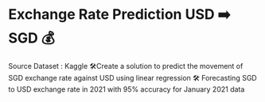 # Exchange Rate Prediction USD ➡️ SGD 💰

Source Dataset : Kaggle
🛠Create a solution to predict the movement of SGD exchange rate against USD using linear regression
🛠 Forecasting SGD to USD exchange rate in 2021 with 95% accuracy for January 2021 data
